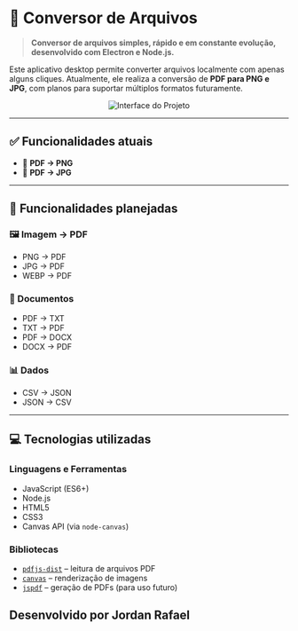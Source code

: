 # 🔄 Conversor de Arquivos

> **Conversor de arquivos simples, rápido e em constante evolução, desenvolvido com Electron e Node.js.**

Este aplicativo desktop permite converter arquivos localmente com apenas alguns cliques. Atualmente, ele realiza a conversão de **PDF para PNG e JPG**, com planos para suportar múltiplos formatos futuramente.

<p align="center">
  <img src="https://i.postimg.cc/13fvg00S/Captura-de-tela-2025-06-11-095002.png" alt="Interface do Projeto" />
</p>

---

## ✅ Funcionalidades atuais

- 📄 **PDF → PNG**  
- 📄 **PDF → JPG**

---

## 📌 Funcionalidades planejadas

### 🖼️ Imagem → PDF
- PNG → PDF  
- JPG → PDF  
- WEBP → PDF  

### 📄 Documentos
- PDF → TXT  
- TXT → PDF  
- PDF → DOCX  
- DOCX → PDF  

### 📊 Dados
- CSV → JSON  
- JSON → CSV  

---

## 💻 Tecnologias utilizadas

### Linguagens e Ferramentas

- JavaScript (ES6+)
- Node.js
- HTML5
- CSS3
- Canvas API (via `node-canvas`)

### Bibliotecas

- [`pdfjs-dist`](https://www.npmjs.com/package/pdfjs-dist) – leitura de arquivos PDF
- [`canvas`](https://www.npmjs.com/package/canvas) – renderização de imagens
- [`jspdf`](https://www.npmjs.com/package/jspdf) – geração de PDFs (para uso futuro)


## Desenvolvido por Jordan Rafael
